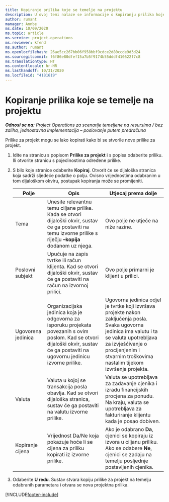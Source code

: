 ```yaml
---
title: Kopiranje prilika koje se temelje na projektu
description: U ovoj temi nalaze se informacije o kopiranju prilika koje se temelje na projektu u aplikaciji Project Operations.
author: rumant
manager: Annbe
ms.date: 10/09/2020
ms.topic: article
ms.service: project-operations
ms.reviewer: kfend
ms.author: rumant
ms.openlocfilehash: 26ae5cc267bb06f958bbf9cdce2d80ccde9d3d24
ms.sourcegitcommit: f6f86e80dfef15a7b5f9174b55dddf410522f7c8
ms.translationtype: HT
ms.contentlocale: hr-HR
ms.lasthandoff: 10/31/2020
ms.locfileid: "4181619"
---
```

# <a name="copy-project-based-opportunities"></a>Kopiranje prilika koje se temelje na projektu

_**Odnosi se na:** Project Operations za scenarije temeljene na resursima / bez zaliha, jednostavna implementacija – poslovanje putem predračuna_


Prilike za projekt mogu se lako kopirati kako bi se stvorile nove prilike za projekt. 

1. Idite na stranicu s popisom **Prilike za projekt** i s popisa odaberite priliku. Ili otvorite stranicu s pojedinostima određene prilike. 
2. S bilo koje stranice odaberite **Kopiraj**. Otvorit će se dijaloška stranica koja sadrži sljedeće podatke o polju. Ovisno vrijednostima odabranim u tom dijaloškom okviru, postupak kopiranja može se promijeniti.

    | **Polje** | **Opis** | **Utjecaj prema dolje** |
    | --- | --- | --- |
    | Tema | Unesite relevantnu temu ciljane prilike. Kada se otvori dijaloški okvir, sustav će ga postaviti na temu izvorne prilike s riječju **–kopija** dodanom uz njega. | Ovo polje ne utječe na niže razine. |
    | Poslovni subjekt | Upućuje na zapis tvrtke ili račun klijenta. Kad se otvori dijaloški okvir, sustav će ga postaviti na račun na izvornoj prilici. | Ovo polje primarni je klijent u prilici. |
    | Ugovorena jedinica | Organizacijska jedinica koja je odgovorna za isporuku projekata povezanih s ovim poslom. Kad se otvori dijaloški okvir, sustav će ga postaviti na ugovornu jedinicu izvorne prilike. | Ugovorna jedinica odjel je tvrtke koji izvršava projekte nakon zaključenja posla. Svaka ugovorna jedinica ima valutu i ta se valuta upotrebljava za izvješćivanje o procijenjenim i stvarnim troškovima nastalim tijekom izvršenja projekta. |
    | Valuta | Valuta u kojoj se transakcija posla obavlja. Kad se otvori dijaloška stranica, sustav će ga postaviti na valutu izvorne prilike. | Valuta se upotrebljava za zadavanje cjenika i izradu financijskih procjena za ponudu. Na kraju, valuta se upotrebljava za fakturiranje klijentu kada je posao dobiven. |
    | Kopiranje cijena | Vrijednost Da/Ne koja pokazuje hoće li se cijena za priliku kopirati iz izvorne prilike. | Ako je odabrano **Da**, cjenici se kopiraju iz izvora u ciljanu priliku. Ako se odabere **Ne**, cjenici se zadaju na temelju posljednje postavljenih cjenika. |

3. Odaberite **U redu**. Sustav stvara kopiju prilike za projekt na temelju odabranih parametara i otvara se nova projektna prilika.


[!INCLUDE[footer-include](../includes/footer-banner.md)]